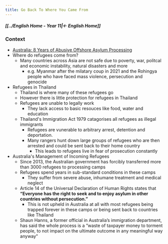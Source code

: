 ```yaml
---
title: Go Back To Where You Came From
---
```


##### [[../English Home - Year 11|← English Home]]

### Context
- [Australia: 8 Years of Abusive Offshore Asylum Processing](https://www.hrw.org/news/2021/07/15/australia-8-years-abusive-offshore-asylum-processing#:~:text=Individuals%20and%20families%20with%20children,inhumane%20treatment%2C%20and%20medical%20neglect.)
- Where do refugees come from?
	- Many countries across Asia are not safe due to poverty, war, politcal and economic instability, natural disasters and more
		- e.g. Myanmar after the milatary coup in 2021 and the Rohingya people who have faced mass violence, persecution and genocide
- Refugees in Thailand
	- Thailand is where many of these refugees go
	- However there is little protection for refugees in Thailand
	- Refugees are unable to legally work
		- They lack access to basic resouces like food, water and education
	- Thailand's Immigration Act 1979 catagorises all refugees as illegal immigrants
		- Refugees are vunerable to arbitrary arrest, detention and deportation.
		- Many rangers hunt down large groups of refugees who are then arrested and could be sent back to their home country
			- This leads to refugees live in fear of prosecution constantly
- Australia's Management of Incoming Refugees
	- Since 2013, the Australian government has forcibly transferred more than 3000 refugees to processing camps
	- Refugees spend years in sub-standard conditions in these camps
		- They suffer from severe abuse, inhumane treatment and medical neglect
	- Article 14 of the Universal Declaration of Human Rights states that **“Everyone has the right to seek and to enjoy asylum in other countries without persecution.”**
		- This is not upheld in Australia at all with most refugees being trapped forever in these camps or being sent back to countries like Thailand
	- Shaun Hanns, a former official in Australia’s immigration department, has said the whole process is a “waste of taxpayer money to torment people, to not impact on the ultimate outcome in any meaningful way anyway"